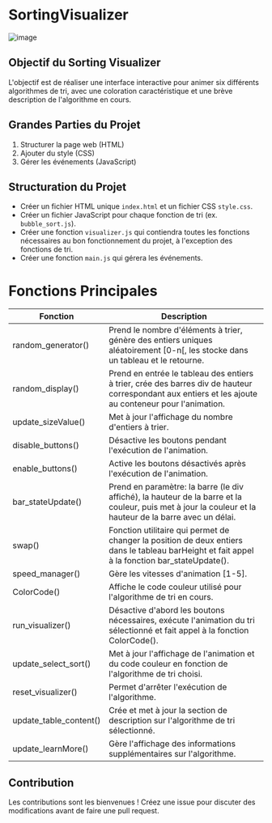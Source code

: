 # SortingVisualizer
![image](https://github.com/user-attachments/assets/4207f4ae-c5f1-4681-935c-872f32bb686d)


## Objectif du Sorting Visualizer

L'objectif est de réaliser une interface interactive pour animer six différents algorithmes de tri, avec une coloration caractéristique et une brève description de l'algorithme en cours.

## Grandes Parties du Projet
1. Structurer la page web (HTML)
2. Ajouter du style (CSS)
3. Gérer les événements (JavaScript)

## Structuration du Projet

- Créer un fichier HTML unique `index.html` et un fichier CSS `style.css`.
- Créer un fichier JavaScript pour chaque fonction de tri (ex. `bubble_sort.js`).
- Créer une fonction `visualizer.js` qui contiendra toutes les fonctions nécessaires au bon fonctionnement du projet, à l'exception des fonctions de tri.
- Créer une fonction `main.js` qui gérera les événements.

# Fonctions Principales

|       Fonction	   |    Description
| -----------------    | -------------------------------------------------------------------------------------------------------------------------------
| random_generator()   | Prend le nombre d'éléments à trier, génère des entiers uniques aléatoirement [0-n[, les stocke dans un tableau et le retourne.
| random_display()	   | Prend en entrée le tableau des entiers à trier, crée des barres div de hauteur correspondant aux entiers et les ajoute au conteneur pour l'animation.
| update_sizeValue()   | Met à jour l'affichage du nombre d'entiers à trier.
| disable_buttons()	   | Désactive les boutons pendant l'exécution de l'animation.
| enable_buttons()	   | Active les boutons désactivés après l'exécution de l'animation.
| bar_stateUpdate()	   | Prend en paramètre: la barre (le div affiché), la hauteur de la barre et la couleur, puis met à jour la couleur et la hauteur de la barre avec un délai.
| swap()	           | Fonction utilitaire qui permet de changer la position de deux entiers dans le tableau barHeight et fait appel à la fonction bar_stateUpdate().
| speed_manager()	   | Gère les vitesses d'animation [1-5].
| ColorCode()	       | Affiche le code couleur utilisé pour l'algorithme de tri en cours.
| run_visualizer()	   | Désactive d'abord les boutons nécessaires, exécute l'animation du tri sélectionné et fait appel à la fonction ColorCode().
| update_select_sort() | Met à jour l'affichage de l'animation et du code couleur en fonction de l'algorithme de tri choisi.
| reset_visualizer()   | Permet d'arrêter l'exécution de l'algorithme.
| update_table_content() |	Crée et met à jour la section de description sur l'algorithme de tri sélectionné.
| update_learnMore()	| Gère l'affichage des informations supplémentaires sur l'algorithme.


## Contribution
Les contributions sont les bienvenues ! Créez une issue pour discuter des modifications avant de faire une pull request.
